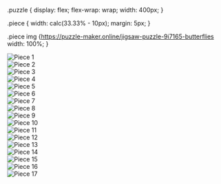 .puzzle {
  display: flex;
  flex-wrap: wrap;
  width: 400px; 
}

.piece {
  width: calc(33.33% - 10px); 
  margin: 5px;
}

.piece img {https://puzzle-maker.online/jigsaw-puzzle-9i7165-butterflies
  width: 100%; 
}

<div class="puzzle">
  <div class="piece"><img src="![puzzle1_A](https://github.com/dmccloskey24/puzzle/assets/162379885/3e539369-2ca7-40ac-b84e-ff6d5d4c29d3)
" alt="Piece 1"></div>
  <div class="piece"><img src="![puzzle1_B](https://github.com/dmccloskey24/puzzle/assets/162379885/498be34b-7d08-4779-bfe8-5f0f1fba6e52)
" alt="Piece 2"></div>
  <div class="piece"><img src="![puzzle1_C](https://github.com/dmccloskey24/puzzle/assets/162379885/911a2a5f-232c-4291-b785-1f9e04846a84)
" alt="Piece 3"></div>                     
  <div class="piece"><img src="![puzzle1_D](https://github.com/dmccloskey24/puzzle/assets/162379885/6d44403d-51fb-45c4-9c7c-be55420e6dc9)
" alt="Piece 4"></div>
  <div class="piece"><img src="![puzzle1_E](https://github.com/dmccloskey24/puzzle/assets/162379885/bc02410e-6f91-454b-aff2-454669592e0a)
" alt="Piece 5"></div>
    <div class="piece"><img src="![puzzle1_F](https://github.com/dmccloskey24/puzzle/assets/162379885/e6997f9c-f352-40d5-babc-b4888852136c)
" alt="Piece 6"></div>
    <div class="piece"><img src="![puzzle1_G](https://github.com/dmccloskey24/puzzle/assets/162379885/37e598f8-fb26-49a4-b971-06144e3817b6)
" alt="Piece 7"></div>            
  <div class="piece"><img src="![puzzle1_H](https://github.com/dmccloskey24/puzzle/assets/162379885/a85ab1d2-d2df-425c-bd1a-6a179293bdfe)
" alt="Piece 8"></div> 
    <div class="piece"><img src="![puzzle1_I](https://github.com/dmccloskey24/puzzle/assets/162379885/00cb3182-b318-4ba6-9729-113f2409de86)
" alt="Piece 9"></div>       
    <div class="piece"><img src="![puzzle1_J](https://github.com/dmccloskey24/puzzle/assets/162379885/7f8bcff8-dbdc-4966-9da6-1908c1e57f99)
" alt="Piece 10"></div> 
    <div class="piece"><img src="![puzzle1_K](https://github.com/dmccloskey24/puzzle/assets/162379885/34006d94-c48e-474b-9e62-f7b04348448e)
" alt="Piece 11"></div>   
    <div class="piece"><img src="![puzzle1_L](https://github.com/dmccloskey24/puzzle/assets/162379885/be7ac26a-a126-4981-8db4-0de9856f1918)
" alt="Piece 12"></div>      
    <div class="piece"><img src="![puzzle1_M](https://github.com/dmccloskey24/puzzle/assets/162379885/1f501f85-ae23-4bbd-926f-2455fb9d7401)
" alt="Piece 13"></div> 
    <div class="piece"><img src="![puzzle1_N](https://github.com/dmccloskey24/puzzle/assets/162379885/21ad1bad-890a-4d95-a6b1-700f02eb64cc)
" alt="Piece 14"></div>  
    <div class="piece"><img src="![puzzle1_O](https://github.com/dmccloskey24/puzzle/assets/162379885/695f8299-f144-42ea-8152-a7b6307c2922)
" alt="Piece 15"></div>      
    <div class="piece"><img src="![puzzle1_P](https://github.com/dmccloskey24/puzzle/assets/162379885/edd720bc-ad0d-48f5-95f5-b7c5ba01e7ab)
" alt="Piece 16"></div> 
    <div class="piece"><img src="![puzzle1_Q](https://github.com/dmccloskey24/puzzle/assets/162379885/295611e5-d83f-4e22-959b-5b0543fd4a56)
" alt="Piece 17"></div>            
</div>

